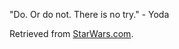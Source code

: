 "Do. Or do not. There is no try." - Yoda

Retrieved from [StarWars.com](https://www.starwars.com/news/40-memorable-star-wars-quotes).

